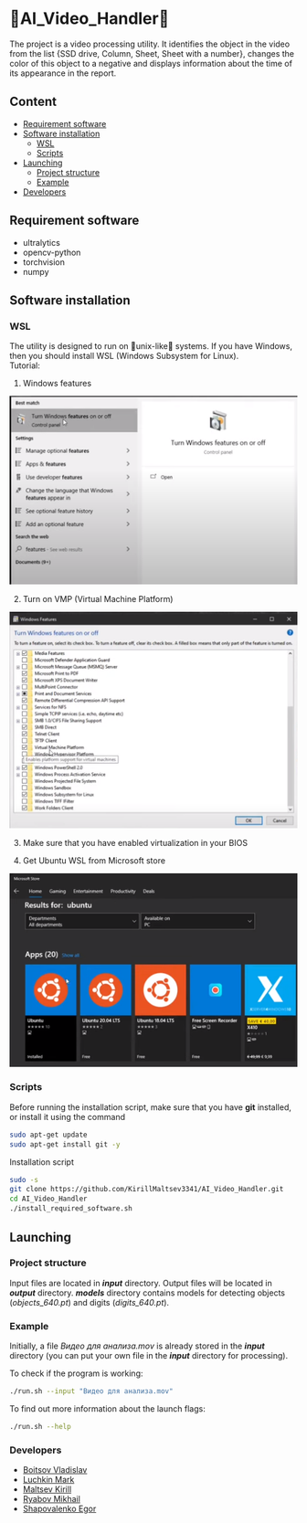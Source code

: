 # 🤖AI_Video_Handler🤖
The project is a video processing utility.
It identifies the object in the video from the list {SSD drive, Column, Sheet, Sheet with a number}, 
changes the color of this object to a negative and displays information about the time of its appearance in the report.


## Сontent
- [Requirement software](#requirement-software)
- [Software installation](#software-installation)
  - [WSL](#wsl)
  - [Scripts](#scripts)
- [Launching](#launch)
  - [Project structure](project-structure)
  - [Example](#example)
- [Developers](#developers)

<a name="requirement-software"></a>

## Requirement software
- ultralytics
- opencv-python
- torchvision
- numpy

<a name="software-installation"></a>

## Software installation

<a name="wsl"></a>

### WSL

The utility is designed to run on 🐧unix-like🐧 systems. If you have Windows, then you should install WSL (Windows Subsystem for Linux).  
Tutorial:

  1. Windows features

  ![Image alt](https://github.com/KirillMaltsev3341/Images/raw/main/Windows_features.png)
  
  2. Turn on VMP (Virtual Machine Platform)

  ![Image alt](https://github.com/KirillMaltsev3341/Images/raw/main/Turn_on_VMP.png)
  
  3. Make sure that you have enabled virtualization in your BIOS

  4. Get Ubuntu WSL from Microsoft store

  ![Image alt](https://github.com/KirillMaltsev3341/Images/raw/main/WSL_Microsoft_store.png)


<a name="scripts"></a>

### Scripts

Before running the installation script, make sure that you have **git** installed, or install it using the command
```bash
sudo apt-get update
sudo apt-get install git -y
```

Installation script
```bash
sudo -s
git clone https://github.com/KirillMaltsev3341/AI_Video_Handler.git
cd AI_Video_Handler
./install_required_software.sh
```

<a name="launching"></a>

## Launching

<a name="project-structure"></a>

### Project structure

Input files are located in ***input*** directory. Output files will be located in ***output*** directory.
***models*** directory contains models for detecting objects (*objects_640.pt*) and digits (*digits_640.pt*).


<a name="example"></a>

### Example

Initially, a file *Видео для анализа.mov* is already stored in the ***input*** directory (you can put your own file in the ***input*** directory for processing).

To check if the program is working:
```bash
./run.sh --input "Видео для анализа.mov"
```

To find out more information about the launch flags:
```bash
./run.sh --help
```

<a name="developers"></a>

### Developers

  - [Boitsov Vladislav](https://github.com/VladislavBoytsovfrom3341Clan)
  - [Luchkin Mark](https://github.com/markluchkin)
  - [Maltsev Kirill](https://github.com/KirillMaltsev3341)
  - [Ryabov	Mikhail](https://github.com/Devilpoper)
  - [Shapovalenko Egor](https://github.com/lastikp0)
